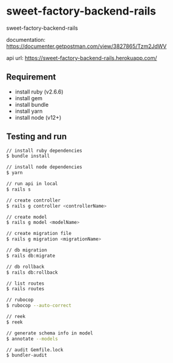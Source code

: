 # sweet-factory-backend-rails

sweet-factory-backend-rails

documentation: <https://documenter.getpostman.com/view/3827865/Tzm2JdWV>

api url: <https://sweet-factory-backend-rails.herokuapp.com/>

## Requirement

- install ruby (v2.6.6)
- install gem
- install bundle
- install yarn
- install node (v12+)

## Testing and run

```zsh
// install ruby dependencies
$ bundle install

// install node dependencies
$ yarn

// run api in local
$ rails s

// create controller
$ rails g controller <controllerName>

// create model
$ rails g model <modelName>

// create migration file
$ rails g migration <migrationName>

// db migration
$ rails db:migrate

// db rollback
$ rails db:rollback

// list routes
$ rails routes

// rubocop
$ rubocop --auto-correct

// reek
$ reek

// generate schema info in model
$ annotate --models

// audit Gemfile.lock
$ bundler-audit
```
